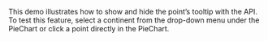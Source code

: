 This demo illustrates how to&nbsp;show and hide the point&rsquo;s tooltip with the API. To&nbsp;test this feature, select a&nbsp;continent from the drop-down menu under the PieChart or&nbsp;click a&nbsp;point directly in&nbsp;the PieChart.
<!--split-->